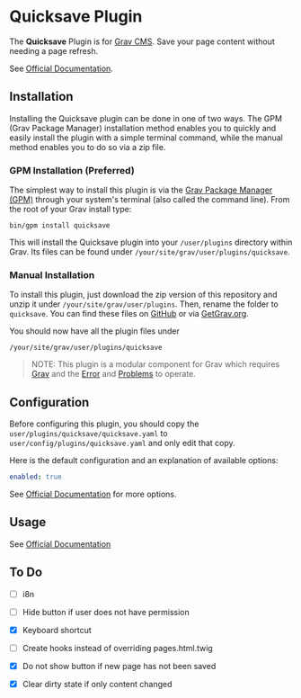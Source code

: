 # Quicksave Plugin

The **Quicksave** Plugin is for [Grav CMS](http://github.com/getgrav/grav). Save your page content without needing a page refresh.

See [Official Documentation](https://www.twelvetone.tv/docs/developer-tools/grav-plugins/grav-quick-save-plugin).

## Installation

Installing the Quicksave plugin can be done in one of two ways. The GPM (Grav Package Manager) installation method enables you to quickly and easily install the plugin with a simple terminal command, while the manual method enables you to do so via a zip file.

### GPM Installation (Preferred)

The simplest way to install this plugin is via the [Grav Package Manager (GPM)](http://learn.getgrav.org/advanced/grav-gpm) through your system's terminal (also called the command line).  From the root of your Grav install type:

    bin/gpm install quicksave

This will install the Quicksave plugin into your `/user/plugins` directory within Grav. Its files can be found under `/your/site/grav/user/plugins/quicksave`.

### Manual Installation

To install this plugin, just download the zip version of this repository and unzip it under `/your/site/grav/user/plugins`. Then, rename the folder to `quicksave`. You can find these files on [GitHub](https://github.com/twelve-tone-llc/grav-plugin-quicksave) or via [GetGrav.org](http://getgrav.org/downloads/plugins#extras).

You should now have all the plugin files under

    /your/site/grav/user/plugins/quicksave
	
> NOTE: This plugin is a modular component for Grav which requires [Grav](http://github.com/getgrav/grav) and the [Error](https://github.com/getgrav/grav-plugin-error) and [Problems](https://github.com/getgrav/grav-plugin-problems) to operate.

## Configuration

Before configuring this plugin, you should copy the `user/plugins/quicksave/quicksave.yaml` to `user/config/plugins/quicksave.yaml` and only edit that copy.

Here is the default configuration and an explanation of available options:

```yaml
enabled: true
```
See [Official Documentation](https://www.twelvetone.tv/docs/developer-tools/grav-plugins/grav-quick-save-plugin) for more options.


## Usage

See [Official Documentation](https://www.twelvetone.tv/docs/developer-tools/grav-plugins/grav-quick-save-plugin)

## To Do

- [ ] i8n
- [ ] Hide button if user does not have permission
- [X] Keyboard shortcut
- [ ] Create hooks instead of overriding pages.html.twig
- [X] Do not show button if new page has not been saved
- [X] Clear dirty state if only content changed


